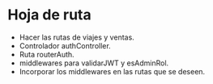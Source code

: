 # Hoja de ruta

- Hacer las rutas de viajes y ventas.
- Controlador authController.
- Ruta routerAuth.
- middlewares para validarJWT y esAdminRol.
- Incorporar los middlewares en las rutas que se deseen.
